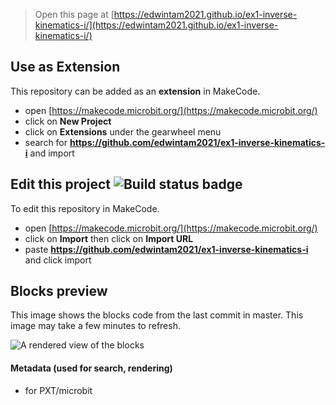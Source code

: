  


> Open this page at [https://edwintam2021.github.io/ex1-inverse-kinematics-i/](https://edwintam2021.github.io/ex1-inverse-kinematics-i/)

## Use as Extension

This repository can be added as an **extension** in MakeCode.

* open [https://makecode.microbit.org/](https://makecode.microbit.org/)
* click on **New Project**
* click on **Extensions** under the gearwheel menu
* search for **https://github.com/edwintam2021/ex1-inverse-kinematics-i** and import

## Edit this project ![Build status badge](https://github.com/edwintam2021/ex1-inverse-kinematics-i/workflows/MakeCode/badge.svg)

To edit this repository in MakeCode.

* open [https://makecode.microbit.org/](https://makecode.microbit.org/)
* click on **Import** then click on **Import URL**
* paste **https://github.com/edwintam2021/ex1-inverse-kinematics-i** and click import

## Blocks preview

This image shows the blocks code from the last commit in master.
This image may take a few minutes to refresh.

![A rendered view of the blocks](https://github.com/edwintam2021/ex1-inverse-kinematics-i/raw/master/.github/makecode/blocks.png)

#### Metadata (used for search, rendering)

* for PXT/microbit
<script src="https://makecode.com/gh-pages-embed.js"></script><script>makeCodeRender("{{ site.makecode.home_url }}", "{{ site.github.owner_name }}/{{ site.github.repository_name }}");</script>
